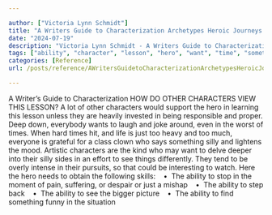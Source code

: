 ```yaml
---

author: ["Victoria Lynn Schmidt"]
title: "A Writers Guide to Characterization Archetypes Heroic Journeys and Other Elements of Dynamic Character Development - part0016_split_004.html"
date: "2024-07-19"
description: "Victoria Lynn Schmidt - A Writers Guide to Characterization Archetypes Heroic Journeys and Other Elements of Dynamic Character Development"
tags: ["ability", "character", "lesson", "hero", "want", "time", "something", "silly", "see", "writer", "guide", "characterization", "view", "lot", "would", "support", "learning", "unless", "heavily", "invested", "responsible", "proper", "deep", "everybody", "laugh"]
categories: [Reference]
url: /posts/reference/AWritersGuidetoCharacterizationArchetypesHeroicJourneysandOtherElementsofDynamicCharacterDevelopment-part0016split004html

---
```



A Writer’s Guide to Characterization
HOW DO OTHER CHARACTERS VIEW THIS LESSON?
A lot of other characters would support the hero in learning this lesson unless they are heavily invested in being responsible and proper.
Deep down, everybody wants to laugh and joke around, even in the worst of times. When hard times hit, and life is just too heavy and too much, everyone is grateful for a class clown who says something silly and lightens the mood.
Artistic characters are the kind who may want to delve deeper into their silly sides in an effort to see things differently. They tend to be overly intense in their pursuits, so that could be interesting to watch.
Here the hero needs to obtain the following skills:
   •  The ability to stop in the moment of pain, suffering, or despair or just a mishap
   •  The ability to step back
   •  The ability to see the bigger picture
   •  The ability to find something funny in the situation
